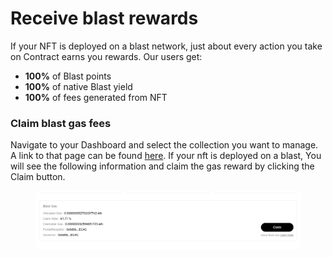 # Receive blast rewards

If your NFT is deployed on a blast network, just about every action you take on Contract earns you rewards. Our users get:

* **100%** of Blast points
* **100%** of native Blast yield
* **100%** of fees generated from NFT

### Claim blast gas fees

Navigate to your Dashboard and select the collection you want to manage. A link to that page can be found [here](https://freee.xyz/manage). If your nft is deployed on a blast,  You will see the following information and claim the gas reward by clicking the Claim button.

<figure><img src="../../.gitbook/assets/image (8).png" alt=""><figcaption></figcaption></figure>

